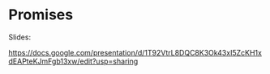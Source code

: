 # Promises

Slides:

https://docs.google.com/presentation/d/1T92VtrL8DQC8K3Ok43xI5ZcKH1xdEAPteKJmFgb13xw/edit?usp=sharing

